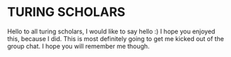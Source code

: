# TURING SCHOLARS
Hello to all turing scholars, I would like to say hello :)
I hope you enjoyed this, because I did. This is most definitely going to get me kicked out of the group chat. I hope you will remember me though.
